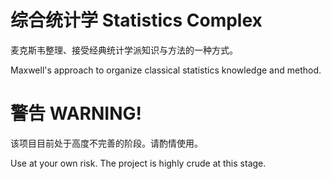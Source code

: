 # 综合统计学 Statistics Complex
麦克斯韦整理、接受经典统计学派知识与方法的一种方式。

Maxwell's approach to organize classical statistics knowledge and method.

# 警告 WARNING!
该项目目前处于高度不完善的阶段。请酌情使用。

Use at your own risk. The project is highly crude at this stage.
